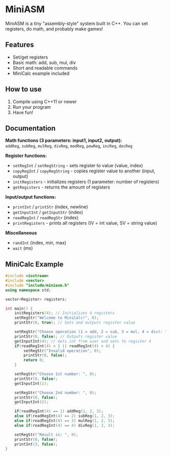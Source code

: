 # MiniASM

MiniASM is a tiny "assembly-style" system built in C++. You can set registers, do math, and probably make games!

## Features
- Set/get registers
- Basic math: add, sub, mul, div
- Short and readable commands
- MiniCalc example included

## How to use
1. Compile using C++11 or newer
2. Run your program
3. Have fun!

## Documentation

**Math functions (3 parameters: input1, input2, output):**  
`addReg`, `subReg`, `mulReg`, `divReg`, `modReg`, `powReg`, `incReg`, `decReg`

**Register functions:**  
- `setRegInt` / `setRegString` - sets register to value (value, index)  
- `copyRegInt` / `copyRegString` - copies register value to another (input, output)  
- `initRegisters` - initializes registers (1 parameter: number of registers)  
- `getRegisters` - returns the amount of registers  

**Input/output functions:**  
- `printInt` / `printStr` (index, newline)  
- `getInputInt` / `getInputStr` (index)  
- `readRegInt` / `readRegStr` (index)  
- `printRegisters` - prints all registers (IV = int value, SV = string value)

**Miscellaneous**
- `randInt` (index, min, max)
- `wait` (ms)

## MiniCalc Example

```cpp
#include <iostream>
#include <vector>
#include "include/miniasm.h"
using namespace std;

vector<Register> registers;

int main() {
    initRegisters(4); // Initializes 4 registers
    setRegStr("Welcome to MiniCalc!", 0);
    printStr(0, true); // Sets and outputs register value

    setRegStr("Choose operation (1 = add, 2 = sub, 3 = mul, 4 = div): ", 0);
    printStr(0, false); // Outputs register value
    getInputInt(4); // Gets int from user and sets to register 4
    if(readRegInt(4) < 1 || readRegInt(4) > 4) {
        setRegStr("Invalid operation", 0);
        printStr(0, false);
        return 0;
    }

    setRegStr("Choose 1st number: ", 0);
    printStr(0, false); 
    getInputInt(1); 

    setRegStr("Choose 2nd number: ", 0);
    printStr(0, false); 
    getInputInt(2); 

    if(readRegInt(4) == 1) addReg(1, 2, 3); 
    else if(readRegInt(4) == 2) subReg(1, 2, 3); 
    else if(readRegInt(4) == 3) mulReg(1, 2, 3); 
    else if(readRegInt(4) == 4) divReg(1, 2, 3);

    setRegStr("Result is: ", 0);
    printStr(0, false); 
    printInt(3, false); 
}